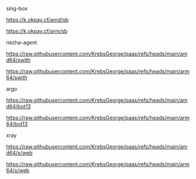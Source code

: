 sing-box

https://k.okpay.cf/amd/sb

https://k.okpay.cf/arm/sb

nezha-agent

https://raw.githubusercontent.com/KrebsGeorge/paas/refs/heads/main/amd64/swith

https://raw.githubusercontent.com/KrebsGeorge/paas/refs/heads/main/arm64/swith

argo

https://raw.githubusercontent.com/KrebsGeorge/paas/refs/heads/main/amd64/bot13

https://raw.githubusercontent.com/KrebsGeorge/paas/refs/heads/main/arm64/bot13

xray

https://raw.githubusercontent.com/KrebsGeorge/paas/refs/heads/main/amd64/x/web

https://raw.githubusercontent.com/KrebsGeorge/paas/refs/heads/main/arm64/x/web
